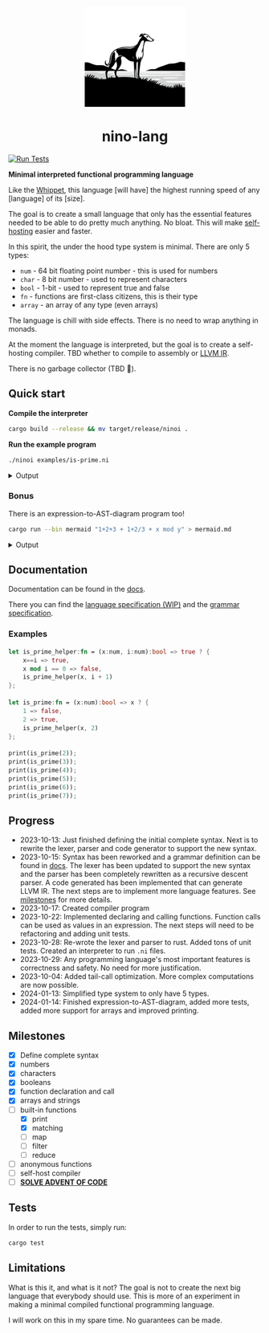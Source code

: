 <div>
    <p align="center"><img src="logo.png" height="200px" width="200px" /></p>
    <h1 align="center">nino-lang</h1>
</div>

[![Run Tests](https://github.com/ridulfo/nino-lang/actions/workflows/on-main.yaml/badge.svg)](https://github.com/ridulfo/nino-lang/actions/workflows/on-main.yaml)

**Minimal interpreted functional programming language**

Like the [Whippet](https://en.wikipedia.org/wiki/Whippet), this language [will have] the highest running speed of any [language] of its [size].

The goal is to create a small language that only has the essential features needed to be able to do pretty much anything. No bloat. This will make [self-hosting](<https://en.wikipedia.org/wiki/Self-hosting_(compilers)>) easier and faster.

In this spirit, the under the hood type system is minimal. There are only 5 types:
- `num` - 64 bit floating point number - this is used for numbers
- `char` - 8 bit number - used to represent characters
- `bool` - 1-bit - used to represent true and false
- `fn` - functions are first-class citizens, this is their type
- `array` - an array of any type (even arrays)

The language is chill with side effects. There is no need to wrap anything in monads.

At the moment the language is interpreted, but the goal is to create a self-hosting compiler. TBD whether to compile to assembly or [LLVM IR](https://en.wikipedia.org/wiki/LLVM#Intermediate_representation).

There is no garbage collector (TBD 🤨).

## Quick start

**Compile the interpreter**

```bash
cargo build --release && mv target/release/ninoi .
```

**Run the example program**

```bash
./ninoi examples/is-prime.ni
```
<details>
    <summary>Output</summary>
    <pre>
Let's calculate primes!
10000019
10000079
10000103
10000121
10000139
10000141
10000169
10000189
Time in milliseconds:
672
    </pre>
</details>

### Bonus
There is an expression-to-AST-diagram program too!

```bash
cargo run --bin mermaid "1+2+3 + 1+2/3 + x mod y" > mermaid.md
```
<details>
    <summary>Output</summary>
    View this using a mermaid viewer.
    <img src="docs/mermaid.png"/>
</details>

## Documentation
Documentation can be found in the [docs](docs/).

There you can find the [language specification (WIP)](docs/language-specification.md) and the [grammar specification](docs/grammar.md).


### Examples

```rust
let is_prime_helper:fn = (x:num, i:num):bool => true ? {
    x==i => true,
    x mod i == 0 => false,
    is_prime_helper(x, i + 1)
};

let is_prime:fn = (x:num):bool => x ? {
    1 => false,
    2 => true,
    is_prime_helper(x, 2)
};

print(is_prime(2));
print(is_prime(3));
print(is_prime(4));
print(is_prime(5));
print(is_prime(6));
print(is_prime(7));
```

## Progress

- 2023-10-13: Just finished defining the initial complete syntax. Next is to rewrite the lexer, parser and code generator to support the new syntax.
- 2023-10-15: Syntax has been reworked and a grammar definition can be found in [docs](docs/grammar.md). The lexer has been updated to support the new syntax and the parser has been completely rewritten as a recursive descent parser. A code generated has been implemented that can generate LLVM IR. The next steps are to implement more language features. See [milestones](#milestones) for more details.
- 2023-10-17: Created compiler program
- 2023-10-22: Implemented declaring and calling functions. Function calls can be used as values in an expression. The next steps will need to be refactoring and adding unit tests.
- 2023-10-28: Re-wrote the lexer and parser to rust. Added tons of unit tests. Created an interpreter to run `.ni` files.
- 2023-10-29: Any programming language's most important features is correctness and safety. No need for more justification.
- 2023-10-04: Added tail-call optimization. More complex computations are now possible.
- 2024-01-13: Simplified type system to only have 5 types.
- 2024-01-14: Finished expression-to-AST-diagram, added more tests, added more support for arrays and improved printing.

## Milestones



- [x] Define complete syntax
- [x] numbers
- [x] characters
- [x] booleans
- [x] function declaration and call
- [x] arrays and strings
- [ ] built-in functions
    - [x] print
    - [x] matching
    - [ ] map
    - [ ] filter
    - [ ] reduce
- [ ] anonymous functions
- [ ] self-host compiler
- [ ] [**SOLVE ADVENT OF CODE**](https://time-since.nicolo.io/#/20231201-000000?title=Advent+of+code)

## Tests
In order to run the tests, simply run:

```bash
cargo test
```

## Limitations

What is this it, and what is it not?
The goal is not to create the next big language that everybody should use. This is more of an experiment in making a minimal compiled functional programming language.

I will work on this in my spare time. No guarantees can be made.
